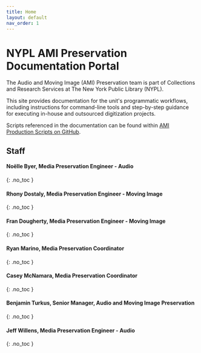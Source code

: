 ```yaml
---
title: Home
layout: default
nav_order: 1
---
```


# NYPL AMI Preservation Documentation Portal
The Audio and Moving Image (AMI) Preservation team is part of Collections and Research Services at The New York Public Library (NYPL).

This site provides documentation for the unit's programmatic workflows, including instructions for command-line tools and step-by-step guidance for executing in-house and outsourced digitization projects.

Scripts referenced in the documentation can be found within [AMI Production Scripts on GitHub](https://github.com/NYPL/ami-preservation/tree/main/ami_scripts).


## Staff

#### Noëlle Byer, Media Preservation Engineer - Audio
{: .no_toc }

#### Rhony Dostaly, Media Preservation Engineer - Moving Image
{: .no_toc }

#### Fran Dougherty, Media Preservation Engineer - Moving Image
{: .no_toc }

#### Ryan Marino, Media Preservation Coordinator
{: .no_toc }

#### Casey McNamara, Media Preservation Coordinator
{: .no_toc }

#### Benjamin Turkus, Senior Manager, Audio and Moving Image Preservation
{: .no_toc }

#### Jeff Willens, Media Preservation Engineer - Audio
{: .no_toc }
